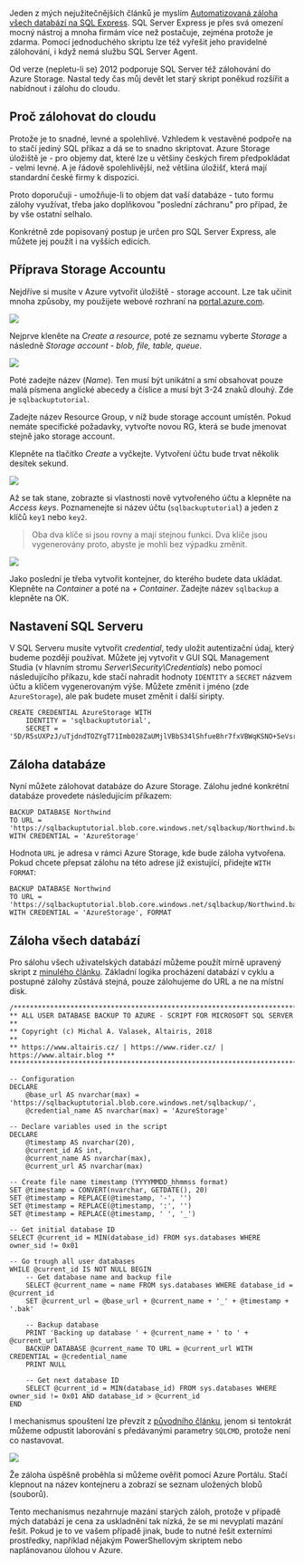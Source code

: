 <!-- dcterms:title = Automatizovaná záloha SQL Serveru do Azure Storage -->
<!-- dcterms:abstract = Před lety jsem napsal populární skript na automatizaci záloh databází na SQL Serveru Express. Microsoft SQL Server se mezitím naučil zálohování do Azure Storage, což je velmi jednoduchý, levný a spolehlivý způsob, jak nepřijít o data. Svůj skript jsem tedy rozšířil o možnost záloh do cloudového úložiště. -->
<!-- dcterms:creator = Michal Altair Valášek -->
<!-- dcterms:dateAccepted = 2018-07-26 -->
<!-- x4w:category = IT -->
<!-- x4w:pictureUrl = /perex-pictures/logo-azure.png -->
<!-- x4w:pictureWidth = 150 -->
<!-- x4w:pictureHeight = 150 -->

Jeden z mých nejužitečnějších článků je myslím [Automatizovaná záloha všech databází na SQL Express](https://www.altair.blog/2009/12/automatizovana-zaloha-vsech-databazi-na-sql-express). SQL Server Express je přes svá omezení mocný nástroj a mnoha firmám více než postačuje, zejména protože je zdarma. Pomocí jednoduchého skriptu lze též vyřešit jeho pravidelné zálohování, i když nemá službu SQL Server Agent.

Od verze (nepletu-li se) 2012 podporuje SQL Server též zálohování do Azure Storage. Nastal tedy čas můj devět let starý skript poněkud rozšířit a nabídnout i zálohu do cloudu.

## Proč zálohovat do cloudu

Protože je to snadné, levné a spolehlivé. Vzhledem k vestavěné podpoře na to stačí jediný SQL příkaz a dá se to snadno skriptovat. Azure Storage úložiště je - pro objemy dat, které lze u většiny českých firem předpokládat - velmi levné. A je řádově spolehlivější, než většina úložišť, která mají standardní české firmy k dispozici.

Proto doporučuji - umožňuje-li to objem dat vaší databáze - tuto formu zálohy využívat, třeba jako doplňkovou "poslední záchranu" pro případ, že by vše ostatní selhalo.

Konkrétně zde popisovaný postup je určen pro SQL Server Express, ale můžete jej použít i na vyšších edicích.

## Příprava Storage Accountu

Nejdříve si musíte v Azure vytvořit úložiště - storage account. Lze tak učinit mnoha způsoby, my použijete webové rozhraní na [portal.azure.com](https://portal.azure.com).

![](https://www.cdn.altairis.cz/Blog/2018/20180726-portal-1.png)

Nejprve kleněte na _Create a resource_, poté ze seznamu vyberte _Storage_ a následně _Storage account - blob, file, table, queue_.

![](https://www.cdn.altairis.cz/Blog/2018/20180726-portal-2.png)

Poté zadejte název (_Name_). Ten musí být unikátní a smí obsahovat pouze malá písmena anglické abecedy a číslice a musí být 3-24 znaků dlouhý. Zde je `sqlbackuptutorial`.

Zadejte název Resource Group, v níž bude storage account umístěn. Pokud nemáte specifické požadavky, vytvořte novou RG, která se bude jmenovat stejně jako storage account.

Klepněte na tlačítko _Create_ a vyčkejte. Vytvoření účtu bude trvat několik desítek sekund.

![](https://www.cdn.altairis.cz/Blog/2018/20180726-portal-3.png)

Až se tak stane, zobrazte si vlastnosti nově vytvořeného účtu a klepněte na _Access keys_. Poznamenejte si název účtu (`sqlbackuptutorial`) a jeden z klíčů `key1` nebo `key2`.

> Oba dva klíče si jsou rovny a mají stejnou funkci. Dva klíče jsou vygenerovány proto, abyste je mohli bez výpadku změnit.

![](https://www.cdn.altairis.cz/Blog/2018/20180726-portal-4.png)

Jako poslední je třeba vytvořit kontejner, do kterého budete data ukládat. Klepněte na _Container_ a poté na _+ Container_. Zadejte název `sqlbackup` a klepněte na OK.

## Nastavení SQL Serveru

V SQL Serveru musíte vytvořit _credential_, tedy uložit autentizační údaj, který budeme později používat. Můžete jej vytvořit v GUI SQL Management Studia (v hlavním stromu _Server\Security\Credentials_) nebo pomocí následujícího příkazu, kde stačí nahradit hodnoty `IDENTITY` a `SECRET` názvem účtu a klíčem vygenerovaným výše. Můžete změnit i jméno (zde `AzureStorage`), ale pak budete muset změnit i další siripty.

    CREATE CREDENTIAL AzureStorage WITH 
        IDENTITY = 'sqlbackuptutorial',
        SECRET = '5D/R5sUXPzJ/uTjdndTOZYgT71Imb028ZaUMjlVBbS34lShfueBhr7fxVBWqKSNO+5eVsrLXuHtMbai+PT028g=='

## Záloha databáze

Nyní můžete zálohovat databáze do Azure Storage. Zálohu jedné konkrétní databáze provedete následujícím příkazem:

    BACKUP DATABASE Northwind
    TO URL = 'https://sqlbackuptutorial.blob.core.windows.net/sqlbackup/Northwind.bak'   
    WITH CREDENTIAL = 'AzureStorage'

Hodnota `URL` je adresa v rámci Azure Storage, kde bude záloha vytvořena. Pokud chcete přepsat zálohu na této adrese již existující, přidejte `WITH FORMAT`:

    BACKUP DATABASE Northwind
    TO URL = 'https://sqlbackuptutorial.blob.core.windows.net/sqlbackup/Northwind.bak'   
    WITH CREDENTIAL = 'AzureStorage', FORMAT

## Záloha všech databází

Pro sálohu všech uživatelských databází můžeme použít mírně upravený skript z [minulého článku](https://www.altair.blog/2009/12/automatizovana-zaloha-vsech-databazi-na-sql-express). Základní logika procházení databází v cyklu a postupné zálohy zůstává stejná, pouze zálohujeme do URL a ne na místní disk.

    /*******************************************************************************
    ** ALL USER DATABASE BACKUP TO AZURE - SCRIPT FOR MICROSOFT SQL SERVER        **
    ** Copyright (c) Michal A. Valasek, Altairis, 2018                            **
    ** https://www.altairis.cz/ | https://www.rider.cz/ | https://www.altair.blog **
    *******************************************************************************/

    -- Configuration
    DECLARE	
        @base_url AS nvarchar(max) = 'https://sqlbackuptutorial.blob.core.windows.net/sqlbackup/',
        @credential_name AS nvarchar(max) = 'AzureStorage'

    -- Declare variables used in the script
    DECLARE
        @timestamp AS nvarchar(20),
        @current_id AS int,
        @current_name AS nvarchar(max),
        @current_url AS nvarchar(max)

    -- Create file name timestamp (YYYYMMDD_hhmmss format)
    SET @timestamp = CONVERT(nvarchar, GETDATE(), 20)
    SET @timestamp = REPLACE(@timestamp, '-', '')
    SET @timestamp = REPLACE(@timestamp, ':', '')
    SET @timestamp = REPLACE(@timestamp, ' ', '_')

    -- Get initial database ID
    SELECT @current_id = MIN(database_id) FROM sys.databases WHERE owner_sid != 0x01

    -- Go trough all user databases
    WHILE @current_id IS NOT NULL BEGIN
        -- Get database name and backup file
        SELECT @current_name = name FROM sys.databases WHERE database_id = @current_id
        SET @current_url = @base_url + @current_name + '_' + @timestamp + '.bak'

        -- Backup database
        PRINT 'Backing up database ' + @current_name + ' to ' + @current_url
        BACKUP DATABASE @current_name TO URL = @current_url WITH CREDENTIAL = @credential_name
        PRINT NULL

        -- Get next database ID
        SELECT @current_id = MIN(database_id) FROM sys.databases WHERE owner_sid != 0x01 AND database_id > @current_id
    END

I mechanismus spouštení lze převzít z [původního článku](https://www.altair.blog/2009/12/automatizovana-zaloha-vsech-databazi-na-sql-express), jenom si tentokrát můžeme odpustit laborování s předávanými parametry `SQLCMD`, protože není co nastavovat.

![](https://www.cdn.altairis.cz/Blog/2018/20180726-portal-5.png)

Že záloha úspěšně proběhla si můžeme ověřit pomocí Azure Portálu. Stačí klepnout na název kontejneru a zobrazí se seznam uložených blobů (souborů).

Tento mechanismus nezahrnuje mazání starých záloh, protože v případě mých databází je cena za uskladnění tak nízká, že se mi nevyplatí mazání řešit. Pokud je to ve vašem případě jinak, bude to nutné řešit externími prostředky, například nějakým PowerShellovým skriptem nebo naplánovanou úlohou v Azure.